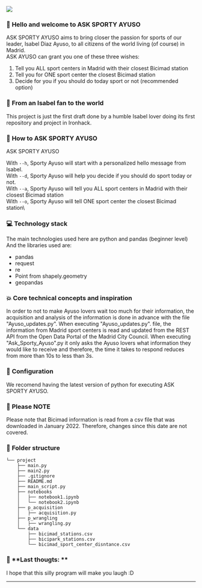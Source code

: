 <p><img src="https://cdnnmundo1.img.sputniknews.com/img/07e5/02/12/1107933201_0:63:3073:1791_1920x0_80_0_0_4b7250bab9fa7d347757b14d5b73fa7d.jpg"></p>


### :raising_hand: **Hello and welcome to ASK SPORTY AYUSO** 
ASK SPORTY AYUSO aims to bring closer the passion for sports of our leader, Isabel Diaz Ayuso, to all citizens of the world living (of course) in Madrid.  
ASK AYUSO can grant you one of these three wishes:
1) Tell you ALL sport centers in Madrid with their closest Bicimad station 
2) Tell you for ONE sport center the closest Bicimad station 
3) Decide for you if you should do today sport or not (recommended option)

### :see_no_evil: **From an Isabel fan to the world**
This project is just the first draft done by a humble Isabel lover doing its first repository and project in Ironhack.

### :running: **How to ASK SPORTY AYUSO**
ASK SPORTY AYUSO 

With `--h`, Sporty Ayuso will start with a personalized hello message from Isabel.\
With `--d`, Sporty Ayuso will help you decide if you should do sport today or not.\
With `--a`, Sporty Ayuso will tell you ALL sport centers in Madrid with their closest Bicimad station\
With `--o`, Sporty Ayuso will tell ONE sport center the closest Bicimad station\
### :computer: **Technology stack**
The main technologies used here are python and pandas (beginner level) 
And the libraries used are: 
- pandas
- request
- re
- Point from shapely.geometry
- geopandas


### :boom: **Core technical concepts and inspiration**
In order to not to make Ayuso lovers wait too much for their information, the acquisition and analysis of the information is done in advance with the file "Ayuso_updates.py". 
When executing "Ayuso_updates.py". file, the information from Madrid sport centers is read and updated from the REST API from the Open Data Portal of the Madrid City Council. 
When executing "Ask_Sporty_Ayuso".py it only asks the Ayuso lovers what information they would like to receive and therefore, the time it takes to respond reduces from more than 10s to less than 3s. 

### :wrench: **Configuration**
We recomend having the latest version of python for executing ASK SPORTY AYUSO. 

### :see_no_evil: **Please NOTE**
Please note that Bicimad information is read from a csv file that was downloaded in January 2022. Therefore, changes since this date are not covered. 

### :file_folder: **Folder structure**
```
└── project
    ├── main.py
    ├── main2.py
    ├── .gitignore
    ├── README.md
    ├── main_script.py
    ├── notebooks
    │   ├── notebook1.ipynb
    │   └── notebook2.ipynb
    ├── p_acquisition
    │   ├── acquisition.py
    ├── p_wrangling
    │   ├── wrangling.py
    └── data
        ├── bicimad_stations.csv
        ├── bicipark_stations.csv
        └── bicimad_sport_center_disntance.csv
```


### :love_letter: **Last thougts: **
I hope that this silly program will make you laugh :D

---
